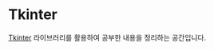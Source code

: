 # Tkinter
[Tkinter](https://docs.python.org/3/library/tkinter.html) 라이브러리를 활용하여 공부한 내용을 정리하는 공간입니다.
